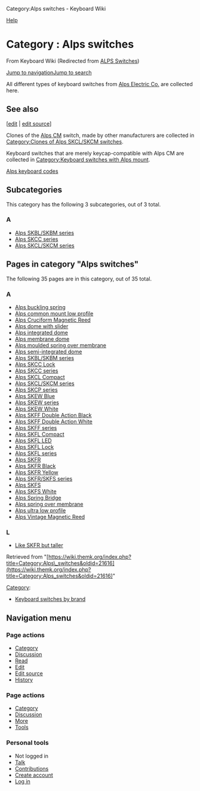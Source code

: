 Category:Alps switches - Keyboard Wiki

[Help](https://www.mediawiki.org/wiki/Special:MyLanguage/Help:Categories) 

Category  :  Alps switches
==========================

From Keyboard Wiki (Redirected from [ALPS Switches](https://wiki.themk.org/index.php?title=ALPS_Switches&redirect=no "ALPS Switches")) 

[Jump to navigation](https://wiki.themk.org/index.php/ALPS_Switches#column-one)[Jump to search](https://wiki.themk.org/index.php/ALPS_Switches#searchInput)

All different types of keyboard switches from [Alps Electric Co.](https://wiki.themk.org/index.php/Alps_Electric "Alps Electric") are collected here.

See also
--------

\[[edit](https://wiki.themk.org/index.php?title=Category:Alps_switches&veaction=edit&section=1 "Edit section: See also") | [edit source](https://wiki.themk.org/index.php?title=Category:Alps_switches&action=edit&section=1 "Edit section's source code: See also")\]

Clones of the [Alps CM](https://wiki.themk.org/index.php/Alps_CM "Alps CM") switch, made by other manufacturers are collected in [Category:Clones of Alps SKCL/SKCM switches](https://wiki.themk.org/index.php/Category:Clones_of_Alps_SKCL/SKCM_switches "Category:Clones of Alps SKCL/SKCM switches").

Keyboard switches that are merely keycap-compatible with Alps CM are collected in [Category:Keyboard switches with Alps mount](https://wiki.themk.org/index.php/Category:Keyboard_switches_with_Alps_mount "Category:Keyboard switches with Alps mount").

[Alps keyboard codes](https://wiki.themk.org/index.php/Alps_keyboard_codes "Alps keyboard codes")

Subcategories
-------------

This category has the following 3 subcategories, out of 3 total.

### A

*   [Alps SKBL/SKBM series](https://wiki.themk.org/index.php/Category:Alps_SKBL/SKBM_series "Category:Alps SKBL/SKBM series")
*   [Alps SKCC series](https://wiki.themk.org/index.php/Category:Alps_SKCC_series "Category:Alps SKCC series")
*   [Alps SKCL/SKCM series](https://wiki.themk.org/index.php/Category:Alps_SKCL/SKCM_series "Category:Alps SKCL/SKCM series")

Pages in category "Alps switches"
---------------------------------

The following 35 pages are in this category, out of 35 total.

### A

*   [Alps buckling spring](https://wiki.themk.org/index.php/Alps_buckling_spring "Alps buckling spring")
*   [Alps common mount low profile](https://wiki.themk.org/index.php/Alps_common_mount_low_profile "Alps common mount low profile")
*   [Alps Cruciform Magnetic Reed](https://wiki.themk.org/index.php/Alps_Cruciform_Magnetic_Reed "Alps Cruciform Magnetic Reed")
*   [Alps dome with slider](https://wiki.themk.org/index.php/Alps_dome_with_slider "Alps dome with slider")
*   [Alps integrated dome](https://wiki.themk.org/index.php/Alps_integrated_dome "Alps integrated dome")
*   [Alps membrane dome](https://wiki.themk.org/index.php/Alps_membrane_dome "Alps membrane dome")
*   [Alps moulded spring over membrane](https://wiki.themk.org/index.php/Alps_moulded_spring_over_membrane "Alps moulded spring over membrane")
*   [Alps semi-integrated dome](https://wiki.themk.org/index.php/Alps_semi-integrated_dome "Alps semi-integrated dome")
*   [Alps SKBL/SKBM series](https://wiki.themk.org/index.php/Alps_SKBL/SKBM_series "Alps SKBL/SKBM series")
*   [Alps SKCC Lock](https://wiki.themk.org/index.php/Alps_SKCC_Lock "Alps SKCC Lock")
*   [Alps SKCC series](https://wiki.themk.org/index.php/Alps_SKCC_series "Alps SKCC series")
*   [Alps SKCL Compact](https://wiki.themk.org/index.php/Alps_SKCL_Compact "Alps SKCL Compact")
*   [Alps SKCL/SKCM series](https://wiki.themk.org/index.php/Alps_SKCL/SKCM_series "Alps SKCL/SKCM series")
*   [Alps SKCP series](https://wiki.themk.org/index.php/Alps_SKCP_series "Alps SKCP series")
*   [Alps SKEW Blue](https://wiki.themk.org/index.php/Alps_SKEW_Blue "Alps SKEW Blue")
*   [Alps SKEW series](https://wiki.themk.org/index.php/Alps_SKEW_series "Alps SKEW series")
*   [Alps SKEW White](https://wiki.themk.org/index.php/Alps_SKEW_White "Alps SKEW White")
*   [Alps SKFF Double Action Black](https://wiki.themk.org/index.php/Alps_SKFF_Double_Action_Black "Alps SKFF Double Action Black")
*   [Alps SKFF Double Action White](https://wiki.themk.org/index.php/Alps_SKFF_Double_Action_White "Alps SKFF Double Action White")
*   [Alps SKFF series](https://wiki.themk.org/index.php/Alps_SKFF_series "Alps SKFF series")
*   [Alps SKFL Compact](https://wiki.themk.org/index.php/Alps_SKFL_Compact "Alps SKFL Compact")
*   [Alps SKFL LED](https://wiki.themk.org/index.php/Alps_SKFL_LED "Alps SKFL LED")
*   [Alps SKFL Lock](https://wiki.themk.org/index.php/Alps_SKFL_Lock "Alps SKFL Lock")
*   [Alps SKFL series](https://wiki.themk.org/index.php/Alps_SKFL_series "Alps SKFL series")
*   [Alps SKFR](https://wiki.themk.org/index.php/Alps_SKFR "Alps SKFR")
*   [Alps SKFR Black](https://wiki.themk.org/index.php/Alps_SKFR_Black "Alps SKFR Black")
*   [Alps SKFR Yellow](https://wiki.themk.org/index.php/Alps_SKFR_Yellow "Alps SKFR Yellow")
*   [Alps SKFR/SKFS series](https://wiki.themk.org/index.php/Alps_SKFR/SKFS_series "Alps SKFR/SKFS series")
*   [Alps SKFS](https://wiki.themk.org/index.php/Alps_SKFS "Alps SKFS")
*   [Alps SKFS White](https://wiki.themk.org/index.php/Alps_SKFS_White "Alps SKFS White")
*   [Alps Spring Bridge](https://wiki.themk.org/index.php/Alps_Spring_Bridge "Alps Spring Bridge")
*   [Alps spring over membrane](https://wiki.themk.org/index.php/Alps_spring_over_membrane "Alps spring over membrane")
*   [Alps ultra low profile](https://wiki.themk.org/index.php/Alps_ultra_low_profile "Alps ultra low profile")
*   [Alps Vintage Magnetic Reed](https://wiki.themk.org/index.php/Alps_Vintage_Magnetic_Reed "Alps Vintage Magnetic Reed")

### L

*   [Like SKFR but taller](https://wiki.themk.org/index.php/Like_SKFR_but_taller "Like SKFR but taller")

Retrieved from "[https://wiki.themk.org/index.php?title=Category:Alps\_switches&oldid=21616](https://wiki.themk.org/index.php?title=Category:Alps_switches&oldid=21616)"

[Category](https://wiki.themk.org/index.php/Special:Categories "Special:Categories"):

*   [Keyboard switches by brand](https://wiki.themk.org/index.php/Category:Keyboard_switches_by_brand "Category:Keyboard switches by brand")

Navigation menu
---------------

### Page actions

*   [Category](https://wiki.themk.org/index.php/Category:Alps_switches "View the category page [c]")
*   [Discussion](https://wiki.themk.org/index.php?title=Category_talk:Alps_switches&action=edit&redlink=1 "Discussion about the content page (page does not exist) [t]")
*   [Read](https://wiki.themk.org/index.php/Category:Alps_switches)
*   [Edit](https://wiki.themk.org/index.php?title=Category:Alps_switches&veaction=edit "Edit this page [v]")
*   [Edit source](https://wiki.themk.org/index.php?title=Category:Alps_switches&action=edit "Edit the source code of this page [e]")
*   [History](https://wiki.themk.org/index.php?title=Category:Alps_switches&action=history "Past revisions of this page [h]")

### Page actions

*   [Category](https://wiki.themk.org/index.php/Category:Alps_switches "Category")
*   [Discussion](https://wiki.themk.org/index.php?title=Category_talk:Alps_switches&action=edit&redlink=1 " (page does not exist)")
*   [More](https://wiki.themk.org/index.php/ALPS_Switches#p-cactions)
*   [Tools](https://wiki.themk.org/index.php/ALPS_Switches#p-tb "Tools")

### Personal tools

*   Not logged in
*   [Talk](https://wiki.themk.org/index.php/Special:MyTalk "Discussion about edits from this IP address [n]")
*   [Contributions](https://wiki.themk.org/index.php/Special:MyContributions "A list of edits made from this IP address [y]")
*   [Create account](https://wiki.themk.org/index.php?title=Special:CreateAccount&returnto=Category%3AAlps+switches "You are encouraged to create an account and log in; however, it is not mandatory")
*   [Log in](https://wiki.themk.org/index.php?title=Special:UserLogin&returnto=Category%3AAlps+switches "You are encouraged to log in; however, it is not mandatory [o]")

[](https://wiki.themk.org/index.php/Main_Page) [](https://wiki.themk.org/index.php/ALPS_Switches#sidebar "Jump to navigation")[](https://wiki.themk.org/index.php/ALPS_Switches#p-personal "user tools")[](https://wiki.themk.org/index.php/ALPS_Switches#globalWrapper "back to top")